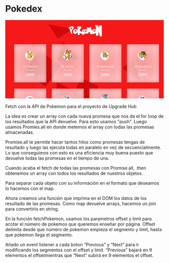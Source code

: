 # Pokedex

![](Pokemon-pokedex.gif)

Fetch con la API de Pokemon para el proyecto de Upgrade Hub

La idea es crear un array con cada nueva promesa que nos da el for loop de los resultados que la API devuelve. Para esto usamos "push".
Luego usamos Promies.all en donde metemos el array con todas las promesas almacenadas.

Promise.all te permite hacer tantos hilos como promesas tengas de resultado y luego las ejecuta todas en paralelo en vez de secuencialmente. Lo que conseguimos con esto es una eficiencia muy buena puesto que devuelve todas las promesas en el tiempo de una.

Cuando acaba el fetch de todas las promesas con Promise.all, .then obtenemos un array con todos los resultados de nuestros objetos.

Para separar cada objeto con su información en el formato que deseamos lo hacemos con el map.

Ahora creamos una función que imprima en el DOM los datos de los resultado de las promesas. Como map devuelve arrays, hacemos un join para convertirlo en string.

En la función fetchPokemon, usamos los parametros offset y limit para acotar el número de pokemos que queremos enseñar por página. Offset delimita desde que número de pokemon empieza el segmento y limit, hasta que pokemon llega el segmento.

Añado un event listener a cada boton “Previous” y “Next” para ir modificando los segmentos con el offset y limit. “Previous” bajará en 9 elementos el offsetmientras que “Next” subirá en 9 elementos el offset.
